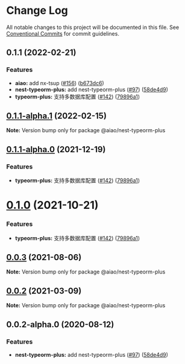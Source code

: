 # Change Log

All notable changes to this project will be documented in this file.
See [Conventional Commits](https://conventionalcommits.org) for commit guidelines.

## 0.1.1 (2022-02-21)

### Features

- **aiao:** add nx-tsup ([#156](https://github.com/aiao-io/aiao/issues/156)) ([b673dc6](https://github.com/aiao-io/aiao/commit/b673dc6e8c618f68d27a21928f60c6abd15d1e7d))
- **nest-typeorm-plus:** add nest-typeorm-plus ([#97](https://github.com/aiao-io/aiao/issues/97)) ([58de4d9](https://github.com/aiao-io/aiao/commit/58de4d9f6595824d86f59d4018ea4065c84f58fa))
- **typeorm-plus:** 支持多数据库配置 ([#142](https://github.com/aiao-io/aiao/issues/142)) ([79896a1](https://github.com/aiao-io/aiao/commit/79896a1fd48254711a355d4e596f9a815c64ae70))

## [0.1.1-alpha.1](https://github.com/aiao-io/aiao/compare/@aiao/nest-typeorm-plus@0.1.0...@aiao/nest-typeorm-plus@0.1.1-alpha.1) (2022-02-15)

**Note:** Version bump only for package @aiao/nest-typeorm-plus

## [0.1.1-alpha.0](https://github.com/aiao-io/aiao/compare/@aiao/nest-typeorm-plus@0.0.2-alpha.0...@aiao/nest-typeorm-plus@0.1.1-alpha.0) (2021-12-19)

### Features

- **typeorm-plus:** 支持多数据库配置 ([#142](https://github.com/aiao-io/aiao/issues/142)) ([79896a1](https://github.com/aiao-io/aiao/commit/79896a1fd48254711a355d4e596f9a815c64ae70))

# [0.1.0](https://github.com/aiao-io/aiao/compare/@aiao/nest-typeorm-plus@0.0.2...@aiao/nest-typeorm-plus@0.1.0) (2021-10-21)

### Features

- **typeorm-plus:** 支持多数据库配置 ([#142](https://github.com/aiao-io/aiao/issues/142)) ([79896a1](https://github.com/aiao-io/aiao/commit/79896a1fd48254711a355d4e596f9a815c64ae70))

## [0.0.3](https://github.com/aiao-io/aiao/compare/@aiao/nest-typeorm-plus@0.0.2-alpha.0...@aiao/nest-typeorm-plus@0.0.3) (2021-08-06)

**Note:** Version bump only for package @aiao/nest-typeorm-plus

## [0.0.2](https://github.com/aiao-io/aiao/compare/@aiao/nest-typeorm-plus@0.0.2-alpha.0...@aiao/nest-typeorm-plus@0.0.2) (2021-03-09)

**Note:** Version bump only for package @aiao/nest-typeorm-plus

## 0.0.2-alpha.0 (2020-08-12)

### Features

- **nest-typeorm-plus:** add nest-typeorm-plus ([#97](https://github.com/aiao-io/aiao/issues/97)) ([58de4d9](https://github.com/aiao-io/aiao/commit/58de4d9f6595824d86f59d4018ea4065c84f58fa))
